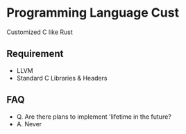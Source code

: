 # Programming Language Cust

Customized C like Rust

## Requirement

- LLVM
- Standard C Libraries & Headers


## FAQ

- Q. Are there plans to implement 'lifetime in the future?
- A. Never
